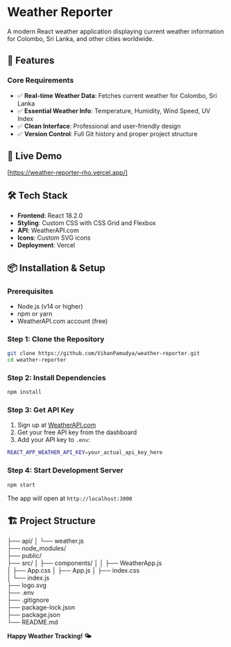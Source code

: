 # Weather Reporter

A modern React weather application displaying current weather information for Colombo, Sri Lanka, and other cities worldwide.

## 🌟 Features

### Core Requirements
- ✅ **Real-time Weather Data**: Fetches current weather for Colombo, Sri Lanka
- ✅ **Essential Weather Info**: Temperature, Humidity, Wind Speed, UV Index
- ✅ **Clean Interface**: Professional and user-friendly design
- ✅ **Version Control**: Full Git history and proper project structure

## 🚀 Live Demo

[https://weather-reporter-rho.vercel.app/]

## 🛠️ Tech Stack

- **Frontend**: React 18.2.0
- **Styling**: Custom CSS with CSS Grid and Flexbox
- **API**: WeatherAPI.com
- **Icons**: Custom SVG icons
- **Deployment**: Vercel

## 📦 Installation & Setup

### Prerequisites
- Node.js (v14 or higher)
- npm or yarn
- WeatherAPI.com account (free)

### Step 1: Clone the Repository
```bash
git clone https://github.com/VihanPamudya/weather-reporter.git
cd weather-reporter
```

### Step 2: Install Dependencies
```bash
npm install
```

### Step 3: Get API Key
1. Sign up at [WeatherAPI.com](https://weatherapi.com)
2. Get your free API key from the dashboard
3. Add your API key to `.env`:
```bash
REACT_APP_WEATHER_API_KEY=your_actual_api_key_here
```

### Step 4: Start Development Server
```bash
npm start
```

The app will open at `http://localhost:3000`

## 🏗️ Project Structure

├── api/
│   └── weather.js          
├── node_modules/           
├── public/                
├── src/
│   ├── components/
│   │   ├── WeatherApp.js            
│   ├── App.css
│   ├── App.js 
│   ├── index.css           
│   └── index.js            
├── logo.svg                
├── .env                    
├── .gitignore              
├── package-lock.json       
├── package.json            
└── README.md          

**Happy Weather Tracking! 🌤️**
